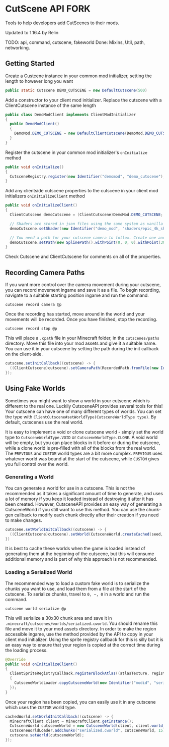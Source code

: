 # CutScene API FORK
Tools to help developers add CutScenes to their mods.

Updated to 1.16.4 by Relin

TODO: api, command, cutscene, fakeworld
Done: Mixins, Util, path, networking.


## Getting Started
Create a Custcene instance in your common mod initializer, setting the length to however long you want
```java
public static Cutscene DEMO_CUTSCENE = new DefaultCutscene(500)
```
Add a constructor to your client mod initializer. Replace the cutscene with a ClientCutscene  instance of the same length
```java
public class DemoModClient implements ClientModInitializer
{
  public DemoModClient()
  {
    DemoMod.DEMO_CUTSCENE = new DefaultClientCutscene(DemoMod.DEMO_CUTSCENE.getLength());
  }
}
```
Register the cutscene in your common mod initializer's `onInitialize` method
```java
public void onInitialize()
{
  CutsceneRegistry.register(new Identifier("demomod", "demo_cutscene"), DEMO_CUTSCENE);
}
```

Add any clientside cutscene properties to the cutscene in your client mod initializers `onInitializeClient` method
```java
public void onInitializeClient()
{
  ClientCutscene demoCutscene = (ClientCutscene)DemoMod.DEMO_CUTSCENE;

  // Shaders are stored in json files using the same system as vanilla
  demoCutscene.setShader(new Identifier("demo_mod", "shaders/epic_4k_shader.json");

  // You need a path for your cutscene camera to follow. Create one and add points for the camera to move through
  demoCutscene.setPath(new SplinePath().withPoint(0, 0, 0).withPoint(30, 20, 5));
}
```
Check Cutscene and ClientCutscene for comments on all of the properties.

## Recording Camera Paths
If you want more control over the camera movement during your cutscene, you can record movement ingame and save it as a file. To begin recording, navigate to a suitable starting position ingame and run the command.
```mcfunction
cutscene record camera @p
```
Once the recording has started, move around in the world and your movements will be recorded. Once you have finished, stop the recording.
```mcfunction
cutscene record stop @p
```
This will place a `.cpath` file in your Minecraft folder, in the `cutscenes/paths` directory. Move this file into your mod assets and give it a suitable name. You can use it in your cutscene by setting the path during the init callback on the client-side.
```java
cutscene.setInitCallback((cutscene) -> {
  ((ClientCutscene)cutscene).setCameraPath(RecordedPath.fromFile(new Identifier(CutsceneAPI.DOMAIN, "recorded.cpath")));
});
```

## Using Fake Worlds
Sometimes you might want to show a world in your cutscene which is different to the real one. Luckily CutsceneAPI provides several tools for this! Your cutscene can have one of many different types of worlds. You can set the type with `ClientCutscene#setWorldType(CutsceneWorldType type)`. By default, cutscenes use the real world.

It is easy to implement a void or clone cutscene world - simply set the world type to `CutsceneWorldType.VOID` or `CutsceneWorldType.CLONE`. A void world will be empty, but you can place blocks in it before or during the cutscene, while a clone world is pre-filled with all of the blocks from the real world. The `PREVIOUS` and `CUSTOM` world types are a bit more complex. `PREVIOUS` uses whatever world was bound at the start of the cutscene, while `CUSTOM` gives you full control over the world.

### Generating a World
You can generate a world for use in a cutscene. This is not the recommended as it takes a significant amount of time to generate, and uses a lot of memory if you keep it loaded instead of destroying it after it has been created. However, CutsceneAPI provides an easy way of generating a CutsceneWorld if you still want to use this method. You can use the chunk-gen callback to modify each chunk directly after their creation if you need to make changes.
```java
cutscene.setWorldInitCallback((cutscene) -> {
  ((ClientCutscene)cutscene).setWorld(CutsceneWorld.createCached(seed, generationRadius, generateStructures, (chunk) -> {}));
})
```
It is best to cache these worlds when the game is loaded instead of generating them at the beginning of the cutscene, but this will consume additional memory and is part of why this approach is not recommended.

### Loading a Serialized World
The recommended way to load a custom fake world is to serialize the chunks you want to use, and load them from a file at the start of the cutscene. To serialize chunks, travel to `0, ~, 0` in a world and run the command.
```mcfunction
cutscene world serialize @p
```
This will serialize a 30x30 chunk area and save it in `.minecraft/cutscenes/worlds/serialized.cworld`. You should rename this file and move it to your mod assets directory. In order to make the region accessible ingame, use the method provided by the API to copy in your client mod initializer. Using the sprite registry callback for this is silly but it is an easy way to ensure that your region is copied at the correct time during the loading process.
```java
@Override
public void onInitializeClient()
{
  ClientSpriteRegistryCallback.registerBlockAtlas((atlasTexture, registry) ->
  {
    CutsceneWorldLoader.copyCutsceneWorld(new Identifier("modid", "serialized.cworld"), "serialized.cworld");
  });
}
```
Once your region has been copied, you can easily use it in any cutscene which uses the `CUSTOM` world type.
```java
cachedWorld.setWorldInitCallback((cutscene) -> {
  MinecraftClient client = MinecraftClient.getInstance();
  CutsceneWorld cutsceneWorld = new CutsceneWorld(client, client.world, null, false);
  CutsceneWorldLoader.addChunks("serialized.cworld", cutsceneWorld, 15);
  cutscene.setWorld(cutsceneWorld);
});
```
